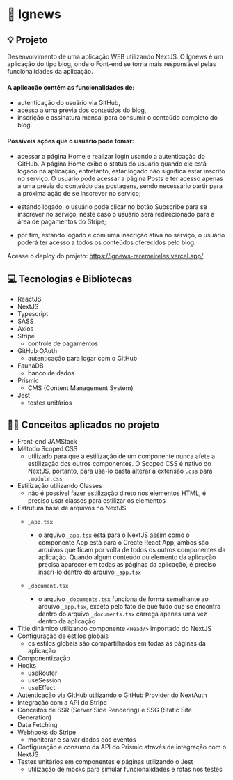 # 📰 Ignews

## 💡 Projeto

Desenvolvimento de uma aplicação WEB utilizando NextJS. O Ignews é um aplicação do tipo blog, onde o Font-end se torna mais responsável pelas funcionalidades da aplicação.

#### A aplicação contém as funcionalidades de:
- autenticação do usuário via GitHub,
- acesso a uma prévia dos conteúdos do blog,
- inscrição e assinatura mensal para consumir o conteúdo completo do blog.

#### Possíveis ações que o usuário pode tomar: 

  - acessar a página Home e realizar login usando a autenticação do GitHub. A página Home exibe o status do usuário quando ele está logado na aplicação, entretanto, estar logado não significa estar inscrito no serviço. O usuário pode acessar a página Posts e ter acesso apenas a uma prévia do conteúdo das postagens, sendo necessário partir para a próxima ação de se inscrever no serviço;

  - estando logado, o usuário pode clicar no botão Subscribe para se inscrever no serviço, neste caso o usuário será redirecionado para a área de pagamentos do Stripe;


 - por fim, estando logado e com uma inscrição ativa no serviço, o usuário poderá ter acesso a todos os conteúdos oferecidos pelo blog.


Acesse o deploy do projeto: https://ignews-reremeireles.vercel.app/

## 💻 Tecnologias e Bibliotecas

- ReactJS
- NextJS
- Typescript
- SASS
- Axios
- Stripe
  - controle de pagamentos
- GitHub OAuth
  - autenticação para logar com o GitHub 
- FaunaDB
  - banco de dados
- Prismic
  - CMS (Content Management System)
- Jest
  - testes unitários


## 👩‍💻 Conceitos aplicados no projeto

- Front-end JAMStack
- Método Scoped CSS
  - utilizado para que a estilização de um componente nunca afete a estilização dos outros componentes. O Scoped CSS é nativo do NextJS, portanto, para usá-lo basta alterar a extensão `.css` para `.module.css`
- Estilização utilizando Classes
  - não é possível fazer estilização direto nos elementos HTML, é preciso usar classes para estilizar os elementos
- Estrutura base de arquivos no NextJS
  - `_app.tsx`
    - o arquivo `_app.tsx` está para o NextJS assim como o componente App está para o Create React App, ambos são arquivos que ficam por volta de todos os outros componentes da aplicação. Quando algum conteúdo ou elemento da aplicação precisa aparecer em todas as páginas da aplicação, é preciso inseri-lo dentro do arquivo `_app.tsx`
    
  - `_document.tsx`
    - o arquivo `_documents.tsx` funciona de forma semelhante ao arquivo `_app.tsx`, exceto pelo fato de que tudo que se encontra dentro do arquivo `_documents.tsx` carrega apenas uma vez dentro da aplicação
- Title dinâmico utilizando componente `<Head/>` importado do NextJS
- Configuração de estilos globais
  - os estilos globais são compartilhados em todas as páginas da aplicação
- Componentização
- Hooks
  - useRouter
  - useSession
  - useEffect
- Autenticação via GitHub utilizando o GitHub Provider do NextAuth
- Integração com a API do Stripe
- Conceitos de SSR (Server Side Rendering) e SSG (Static Site Generation)
- Data Fetching
- Webhooks do Stripe
  - monitorar e salvar dados dos eventos
- Configuração e consumo da API do Prismic através de integração com o NextJS
- Testes unitários em componentes e páginas utilizando o Jest
  - utilização de mocks para simular funcionalidades e rotas nos testes
